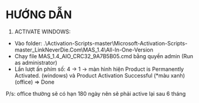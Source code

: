 # HƯỚNG DẪN

1. ACTIVATE WINDOWS:

- Vào folder: .\Activation-Scripts-master\Microsoft-Activation-Scripts-master_LinkNeverDie.Com\MAS_1.4\All-In-One-Version
- Chạy file MAS_1.4_AIO_CRC32_9A7B5B05.cmd bằng quyền admin (Run as administrator)
- Lần lượt ấn phím số: 4 -> 1 -> màn hình hiện Product is Permanently Activated. (windows) và Product Activation Successful (*màu xanh) (office)
=> Done

P/s: office thường sẽ có hạn 180 ngày nên sẽ phải active lại sau 6 tháng
